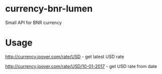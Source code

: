 # currency-bnr-lumen
Small API for BNR currency

# Usage
http://currency.joover.com/rate/USD - get latest USD rate

http://currency.joover.com/rate/USD/10-01-2017 - get USD rate from date
